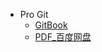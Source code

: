 * Pro Git
  * [GitBook](https://www.progit.cn/)
  * [PDF_百度网盘](https://pan.baidu.com/s/1sAOiTWAEmRBuaIUREtoZ8w?pwd=ti37)